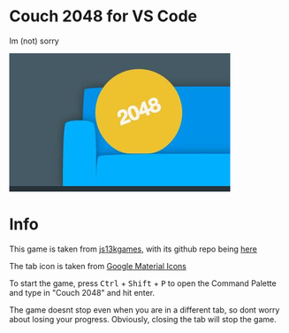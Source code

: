 # Couch 2048 for VS Code

Im (not) sorry

![Game Banner](src/images/banner.jpg)

# Info
This game is taken from [js13kgames](https://js13kgames.com/2016/games/couch-2048), with its github repo being [here](https://github.com/js13kGames/couch-2048)

The tab icon is taken from [Google Material Icons](https://fonts.google.com/icons?icon.query=couch&selected=Material%20Symbols%20Outlined)

To start the game, press <kbd>Ctrl</kbd> + <kbd>Shift</kbd> + <kbd>P</kbd> to open the Command Palette and type in "Couch 2048" and hit enter.

The game doesnt stop even when you are in a different tab, so dont worry about losing your progress. Obviously, closing the tab will stop the game.